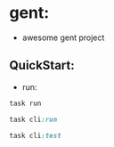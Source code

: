 # gent:

- awesome gent project

## QuickStart:

- run:

```ruby
task run

task cli:run

task cli:test

```